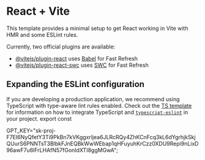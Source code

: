 # React + Vite

This template provides a minimal setup to get React working in Vite with HMR and some ESLint rules.

Currently, two official plugins are available:

- [@vitejs/plugin-react](https://github.com/vitejs/vite-plugin-react/blob/main/packages/plugin-react) uses [Babel](https://babeljs.io/) for Fast Refresh
- [@vitejs/plugin-react-swc](https://github.com/vitejs/vite-plugin-react/blob/main/packages/plugin-react-swc) uses [SWC](https://swc.rs/) for Fast Refresh

## Expanding the ESLint configuration

If you are developing a production application, we recommend using TypeScript with type-aware lint rules enabled. Check out the [TS template](https://github.com/vitejs/vite/tree/main/packages/create-vite/template-react-ts) for information on how to integrate TypeScript and [`typescript-eslint`](https://typescript-eslint.io) in your project.
export const 

GPT_KEY="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";
